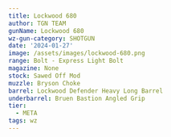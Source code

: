 ```yaml
---
title: Lockwood 680
author: TGN TEAM
gunName: Lockwood 680
wz-gun-category: SHOTGUN
date: '2024-01-27'
image: /assets/images/lockwood-680.png
range: Bolt - Express Light Bolt
magazine: None
stock: Sawed Off Mod
muzzle: Bryson Choke
barrel: Lockwood Defender Heavy Long Barrel
underbarrel: Bruen Bastion Angled Grip
tier:
  - META
tags: wz
---
```


